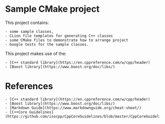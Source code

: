 # Sample CMake project

This project contains:

    - some sample classes,
    - CLion file templates for generating C++ classes
    - some CMake files to demonstrate how to arrange project
    - Google tests for the sample classes.

This project makes use of the:

    - [C++ standard library](https://en.cppreference.com/w/cpp/header)
    - [Boost library](https://www.boost.org/doc/libs/)



# References
    - [C++ standard library](https://en.cppreference.com/w/cpp/header)
    - [Boost library](https://www.boost.org/doc/libs/)
    - [Markdown Guide](https://www.markdownguide.org/cheat-sheet/)
    - [C++Core Guidelines](https://github.com/isocpp/CppCoreGuidelines/blob/master/CppCoreGuidelines.md)
    
